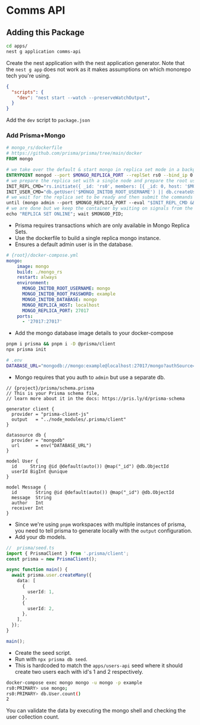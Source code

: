 # Comms API

## Adding this Package

```bash
cd apps/
nest g application comms-api
```

Create the nest application with the nest application
generator.
Note that the `nest g app` does not work as it makes
assumptions on which monorepo tech you're using.

```json
{
  "scripts": {
    "dev": "nest start --watch --preserveWatchOutput",
  }
}
```

Add the `dev` script to `package.json`

### Add Prisma+Mongo

```dockerfile
# mongo_rs/dockerfile
# https://github.com/prisma/prisma/tree/main/docker
FROM mongo

# we take over the default & start mongo in replica set mode in a background task
ENTRYPOINT mongod --port $MONGO_REPLICA_PORT --replSet rs0 --bind_ip 0.0.0.0 & MONGOD_PID=$!; \
# we prepare the replica set with a single node and prepare the root user config
INIT_REPL_CMD="rs.initiate({ _id: 'rs0', members: [{ _id: 0, host: '$MONGO_REPLICA_HOST:$MONGO_REPLICA_PORT' }] })"; \
INIT_USER_CMD="db.getUser('$MONGO_INITDB_ROOT_USERNAME') || db.createUser({ user: '$MONGO_INITDB_ROOT_USERNAME', pwd: '$MONGO_INITDB_ROOT_PASSWORD', roles: [ 'root' ] })"; \
# we wait for the replica set to be ready and then submit the commands just above
until (mongo admin --port $MONGO_REPLICA_PORT --eval "$INIT_REPL_CMD && $INIT_USER_CMD"); do sleep 1; done; \
# we are done but we keep the container by waiting on signals from the mongo task
echo "REPLICA SET ONLINE"; wait $MONGOD_PID;
```

- Prisma requires transactions which are only available in Mongo Replica Sets.
- Use the dockerfile to build a single replica mongo instance.
- Ensures a default admin user is in the database.

```yml
# {root}/docker-compose.yml
mongo:
    image: mongo
    build: ./mongo_rs
    restart: always
    environment:
      MONGO_INITDB_ROOT_USERNAME: mongo
      MONGO_INITDB_ROOT_PASSWORD: example
      MONGO_INITDB_DATABASE: mongo
      MONGO_REPLICA_HOST: localhost
      MONGO_REPLICA_PORT: 27017
    ports:
      - '27017:27017'
```

- Add the mongo database image details to your docker-compose

```bash
pnpm i prisma && pnpm i -D @prisma/client
npx prisma init

# .env
DATABASE_URL="mongodb://mongo:example@localhost:27017/mongo?authSource=admin"
```

- Mongo requires that you auth to `admin` but use a separate db.

```prisma
// {project}/prisma/schema.prisma
// This is your Prisma schema file,
// learn more about it in the docs: https://pris.ly/d/prisma-schema

generator client {
  provider = "prisma-client-js"
  output   = "../node_modules/.prisma/client"
}

datasource db {
  provider = "mongodb"
  url      = env("DATABASE_URL")
}

model User {
  id     String @id @default(auto()) @map("_id") @db.ObjectId
  userId BigInt @unique
}

model Message {
  id       String @id @default(auto()) @map("_id") @db.ObjectId
  message  String
  author   Int
  receiver Int
}
```

- Since we're using `pnpm` workspaces with multiple instances of prisma, you need
to tell prisma to generate locally with the `output` configuration.
- Add your db models.

```ts
//  prisma/seed.ts
import { PrismaClient } from '.prisma/client';
const prisma = new PrismaClient();

async function main() {
  await prisma.user.createMany({
    data: [
      {
        userId: 1,
      },
      {
        userId: 2,
      },
    ],
  });
}

main();
```

- Create the seed script.
- Run with `npx prisma db seed`.
- This is hardcoded to match the `apps/users-api` seed where it should
create two users each with id's 1 and 2 respectively.

```bash
docker-compose exec mongo mongo -u mongo -p example
rs0:PRIMARY> use mongo;
rs0:PRIMARY> db.User.count()
2
```

You can validate the data by executing the mongo shell and checking the user collection count.

